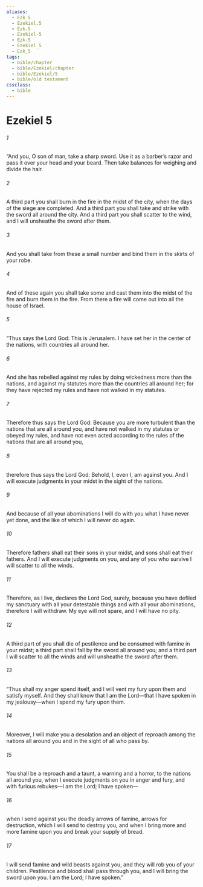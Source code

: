 ```yaml
---
aliases:
  - Ezk 5
  - Ezekiel.5
  - Ezk.5
  - Ezekiel-5
  - Ezk-5
  - Ezekiel_5
  - Ezk_5
tags:
  - bible/chapter
  - bible/Ezekiel/chapter
  - bible/Ezekiel/5
  - bible/old testament
cssclass:
  - bible
---
```


# Ezekiel 5

###### 1
“And you, O son of man, take a sharp sword. Use it as a barber’s razor and pass it over your head and your beard. Then take balances for weighing and divide the hair.
###### 2
A third part you shall burn in the fire in the midst of the city, when the days of the siege are completed. And a third part you shall take and strike with the sword all around the city. And a third part you shall scatter to the wind, and I will unsheathe the sword after them.
###### 3
And you shall take from these a small number and bind them in the skirts of your robe.
###### 4
And of these again you shall take some and cast them into the midst of the fire and burn them in the fire. From there a fire will come out into all the house of Israel.
###### 5
“Thus says the Lord God: This is Jerusalem. I have set her in the center of the nations, with countries all around her.
###### 6
And she has rebelled against my rules by doing wickedness more than the nations, and against my statutes more than the countries all around her; for they have rejected my rules and have not walked in my statutes.
###### 7
Therefore thus says the Lord God: Because you are more turbulent than the nations that are all around you, and have not walked in my statutes or obeyed my rules, and have not even acted according to the rules of the nations that are all around you,
###### 8
therefore thus says the Lord God: Behold, I, even I, am against you. And I will execute judgments in your midst in the sight of the nations.
###### 9
And because of all your abominations I will do with you what I have never yet done, and the like of which I will never do again.
###### 10
Therefore fathers shall eat their sons in your midst, and sons shall eat their fathers. And I will execute judgments on you, and any of you who survive I will scatter to all the winds.
###### 11
Therefore, as I live, declares the Lord God, surely, because you have defiled my sanctuary with all your detestable things and with all your abominations, therefore I will withdraw.  My eye will not spare, and I will have no pity.
###### 12
A third part of you shall die of pestilence and be consumed with famine in your midst; a third part shall fall by the sword all around you; and a third part I will scatter to all the winds and will unsheathe the sword after them.
###### 13
“Thus shall my anger spend itself, and I will vent my fury upon them and satisfy myself. And they shall know that I am the Lord—that I have spoken in my jealousy—when I spend my fury upon them.
###### 14
Moreover, I will make you a desolation and an object of reproach among the nations all around you and in the sight of all who pass by.
###### 15
You shall be a reproach and a taunt, a warning and a horror, to the nations all around you, when I execute judgments on you in anger and fury, and with furious rebukes—I am the Lord; I have spoken—
###### 16
when I send against you  the deadly arrows of famine, arrows for destruction, which I will send to destroy you, and when I bring more and more famine upon you and break your supply of bread.
###### 17
I will send famine and wild beasts against you, and they will rob you of your children. Pestilence and blood shall pass through you, and I will bring the sword upon you. I am the Lord; I have spoken.”


